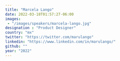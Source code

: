 ```yaml
---
title: "Marcela Lango"
date: 2022-03-18T01:57:27-06:00
images: 
 - "/images/speakers/marcela-lango.jpg"
designation : "Product Designer"
country: "mx"
twitter: "https://twitter.com/marulango"
linkedin: "https://www.linkedin.com/in/marulango/"
github: ""
year: "2022"
---
```


